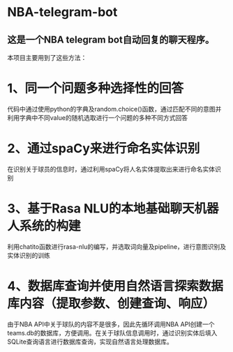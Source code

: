 # NBA-telegram-bot
这是一个NBA telegram bot自动回复的聊天程序。<br>
-------
本项目主要用到了这些方法：<br>
# 1、同一个问题多种选择性的回答<br>
代码中通过使用python的字典及random.choice()函数，通过匹配不同的意图并利用字典中不同value的随机选取进行一个问题的多种不同方式回答<br>
# 2、通过spaCy来进行命名实体识别<br>
在识别关于球员的信息时，通过利用spaCy将人名实体提取出来进行命名实体识别<br>
# 3、基于Rasa NLU的本地基础聊天机器人系统的构建<br>
利用chatito函数进行rasa-nlu的编写，并选取词向量及pipeline，进行意图识别及实体识别的训练<br>
# 4、数据库查询并使用自然语言探索数据库内容（提取参数、创建查询、响应）<br>
由于NBA API中关于球队的内容不是很多，因此先循环调用NBA API创建一个teams.db的数据库，方便调用。在关于球队信息调用时，通过识别实体后填入SQLite查询语言进行数据库查询，实现自然语言处理数据库。
